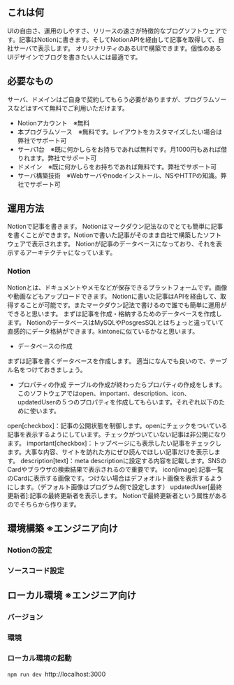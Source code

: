 ## これは何
UIの自由さ、運用のしやすさ、リリースの速さが特徴的なブログソフトウェアです。記事はNotionに書きます。そしてNotionAPIを経由して記事を取得して、自社サーバで表示します。
オリジナリティのあるUIで構築できます。個性のあるUIデザインでブログを書きたい人には最適です。
## 必要なもの
サーバ、ドメインはご自身で契約してもらう必要がありますが、プログラムソースなどはすべて無料でご利用いただけます。
- Notionアカウント　※無料
- 本プログラムソース　※無料です。レイアウトをカスタマイズしたい場合は弊社でサポート可
- サーバ1台　※既に何かしらをお持ちであれば無料です。月1000円もあれば借りれます。弊社でサポート可
- ドメイン　※既に何かしらをお持ちであれば無料です。弊社でサポート可
- サーバ構築技術　※Webサーバやnodeインストール、NSやHTTPの知識。弊社でサポート可
## 運用方法
Notionで記事を書きます。 Notionはマークダウン記法なのでとても簡単に記事を書くことができます。Notionで書いた記事がそのまま自社で構築したソフトウェアで表示されます。
Notionが記事のデータベースになっており、それを表示するアーキテクチャになっています。

### Notion
Notionとは、ドキュメントやメモなどが保存できるプラットフォームです。画像や動画などもアップロードできます。 Notionに書いた記事はAPIを経由して、取得することが可能です。またマークダウン記法で書けるので誰でも簡単に運用ができると思います。
まずは記事を作成・格納するためのデータベースを作成します。 NotionのデータベースはMySQLやPosgresSQLとはちょっと違っていて直感的にデータ格納ができます。kintoneに似ているかなと思います。
- データベースの作成

まずは記事を書くデータベースを作成します。
適当になんでも良いので、テーブル名をつけておきましょう。

- プロパティの作成
テーブルの作成が終わったらプロパティの作成をします。このソフトウェアではopen、important、description、icon、updatedUserの５つのプロパティを作成してもらいます。それぞれ以下のために使います。

open[checkbox]：記事の公開状態を制御します。openにチェックをついている記事を表示するようにしています。チェックがついていない記事は非公開になります。
important[checkbox]：トップページにも表示したい記事をチェックします。大事な内容、サイトを訪れた方にぜひ読んでほしい記事だけを表示します。
description[text]：meta descriptionに設定する内容を記載します。SNSのCardやブラウザの検索結果で表示されるので重要です。
icon[image]:記事一覧のCardに表示する画像です。つけない場合はデフォオルト画像を表示するようにします。（デフォルト画像はプログラム側で設定します）
updatedUser[最終更新者]:記事の最終更新者を表示します。 Notionで最終更新者という属性があるのでそちらから作ります。

## 環境構築 ※エンジニア向け
### Notionの設定

### ソースコード設定

## ローカル環境 ※エンジニア向け
### バージョン
### 環境
### ローカル環境の起動
`npm run dev
`http://localhost:3000

